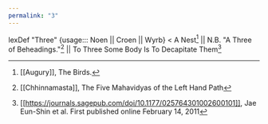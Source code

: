 ```yaml
---
permalink: "3"
---
```

lexDef "Three" {usage::: Noen || Croen || Wyrb} < A Nest[^ThreeNoen] || N.B. "A Three of Beheadings."[^ThreeCroen] || To Three Some Body Is To Decapitate Them[^ThreeWyrb]

[^ThreeNoen]: [[Augury]], The Birds.
[^ThreeCroen]: [[Chhinnamasta]], The Five Mahavidyas of the Left Hand Path
[^ThreeWyrb]: [[https://journals.sagepub.com/doi/10.1177/025764301002600101]], Jae Eun-Shin et al. First published online February 14, 2011
